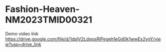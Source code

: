 # Fashion-Heaven-NM2023TMID00321
Demo video link
https://drive.google.com/file/d/1dplV2LdqosRlPegeh1eGd0k1wwEx2ynY/view?usp=drive_link
